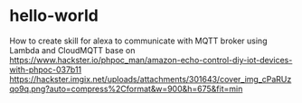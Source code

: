 # hello-world

How to create skill for alexa to communicate with MQTT broker using Lambda and CloudMQTT
base on https://www.hackster.io/phpoc_man/amazon-echo-control-diy-iot-devices-with-phpoc-037b11
https://hackster.imgix.net/uploads/attachments/301643/cover_img_cPaRUzqo9q.png?auto=compress%2Cformat&w=900&h=675&fit=min
